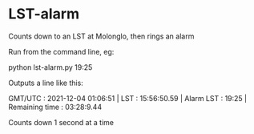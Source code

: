 # LST-alarm

Counts down to an LST at Molonglo, then rings an alarm

Run from the command line, eg:

python lst-alarm.py 19:25

Outputs a line like this:

  GMT/UTC :  2021-12-04 01:06:51  | LST :  15:56:50.59  | Alarm LST :  19:25  | Remaining time :  03:28:9.44

Counts down 1 second at a time

